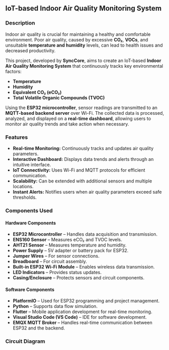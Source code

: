 ## IoT-based Indoor Air Quality Monitoring System

### Description
Indoor air quality is crucial for maintaining a healthy and comfortable environment. Poor air quality, caused by excessive **CO₂**, **VOCs**, and unsuitable **temperature and humidity** levels, can lead to health issues and decreased productivity.

This project, developed by **SyncCore**, aims to create an IoT-based **Indoor Air Quality Monitoring System** that continuously tracks key environmental factors:
- **Temperature**
- **Humidity**
- **Equivalent CO₂ (eCO₂)**
- **Total Volatile Organic Compounds (TVOC)**

Using the **ESP32 microcontroller**, sensor readings are transmitted to an **MQTT-based backend server** over Wi-Fi. The collected data is processed, analyzed, and displayed on a **real-time dashboard**, allowing users to monitor air quality trends and take action when necessary.

### Features
- **Real-time Monitoring:** Continuously tracks and updates air quality parameters.
- **Interactive Dashboard:** Displays data trends and alerts through an intuitive interface.
- **IoT Connectivity:** Uses Wi-Fi and MQTT protocols for efficient communication.
- **Scalability:** Can be extended with additional sensors and multiple locations.
- **Instant Alerts:** Notifies users when air quality parameters exceed safe thresholds.

### Components Used

#### **Hardware Components**
- **ESP32 Microcontroller** – Handles data acquisition and transmission.
- **ENS160 Sensor** – Measures eCO₂ and TVOC levels.
- **AHT21 Sensor** – Measures temperature and humidity.
- **Power Supply** – 5V adapter or battery pack for ESP32.
- **Jumper Wires** – For sensor connections.
- **Breadboard** – For circuit assembly.
- **Built-in ESP32 Wi-Fi Module** – Enables wireless data transmission.
- **LED Indicators** – Provides status updates.
- **Casing/Enclosure** – Protects sensors and circuit components.

#### **Software Components**
- **PlatformIO** – Used for ESP32 programming and project management.
- **Python** – Supports data flow simulation.
- **Flutter** – Mobile application development for real-time monitoring.
- **Visual Studio Code (VS Code)** – IDE for software development.
- **EMQX MQTT Broker** – Handles real-time communication between ESP32 and the backend.

### Circuit Diagram

